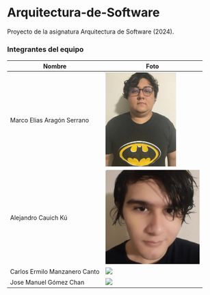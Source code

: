 # Arquitectura-de-Software

Proyecto de la asignatura Arquitectura de Software (2024).

### Integrantes del equipo

| Nombre                         | Foto                                                 |
|--------------------------------|------------------------------------------------------|
| Marco Elias Aragón Serrano    | <img src="README_assets/marco.jpg" height="220">      |
| Alejandro Cauich Kú           | <img src="README_assets/Picture_Alejandro.png" height="220">  |
| Carlos Ermilo Manzanero Canto | <img src="README_assets/carlos.jpg" height="220">     |
| Jose Manuel Gómez Chan        | <img src="README_assets/jose.jpg" height="220">       |
